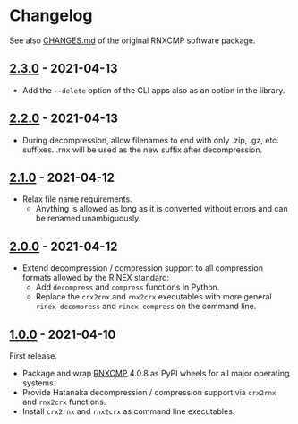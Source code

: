 # Changelog

See also [CHANGES.md](rnxcmp/docs/CHANGES.md) of the original RNXCMP software package.

## [2.3.0] - 2021-04-13

- Add the `--delete` option of the CLI apps also as an option in the library.

## [2.2.0] - 2021-04-13

- During decompression, allow filenames to end with only .zip, .gz, etc. suffixes. .rnx will be used as the new suffix
  after decompression.

## [2.1.0] - 2021-04-12

- Relax file name requirements.
    - Anything is allowed as long as it is converted without errors and can be renamed unambiguously.

## [2.0.0] - 2021-04-12

- Extend decompression / compression support to all compression formats allowed by the RINEX standard:
    - Add `decompress` and `compress` functions in Python.
    - Replace the `crx2rnx` and `rnx2crx` executables with more general `rinex-decompress` and `rinex-compress` on the
      command line.

## [1.0.0] - 2021-04-10

First release.

- Package and wrap [RNXCMP](https://terras.gsi.go.jp/ja/crx2rnx.html) 4.0.8 as PyPI wheels for all major operating
  systems.
- Provide Hatanaka decompression / compression support via `crx2rnx` and `rnx2crx` functions.
- Install `crx2rnx` and `rnx2crx` as command line executables.


[2.3.0]: https://github.com/valgur/hatanaka/compare/v2.2.0...v2.3.0
[2.2.0]: https://github.com/valgur/hatanaka/compare/v2.1.0...v2.2.0
[2.1.0]: https://github.com/valgur/hatanaka/compare/v2.0.0...v2.1.0
[2.0.0]: https://github.com/valgur/hatanaka/compare/v1.0.0...v2.0.0
[1.0.0]: https://github.com/valgur/hatanaka/releases/tag/v1.0.0
